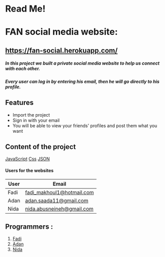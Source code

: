 # Read Me!
# FAN social media website: 
## https://fan-social.herokuapp.com/
##### In this project we built a private social media website to help us connect with each other.
##### Every user can log in by entering his email, then he will go directly to his profile. 


## Features

- Import the project
- Sign in with your email
- You will be able to view your friends' profiles and post them what you want

## Content of the project

[JavaScript](https://github.com/WebAhead10/FAN/blob/main/server.js)
[Css](https://github.com/WebAhead10/FAN/blob/main/public/main-style.css)
[JSON](https://github.com/WebAhead10/FAN/blob/main/package.json)

#### Users for the websites

| User | Email |
| ------ | ------ |
| Fadi | fadi_makhoul1@hotmail.com  |
| Adan | adan.saada11@gmail.com|
| Nida | nida.abusneineh@gmail.com |

## Programmers :
1. [Fadi ](https://github.com/Fadii9)
2. [Adan](https://github.com/Adan-Sa)
3. [Nida](https://github.com/Nida1987)

